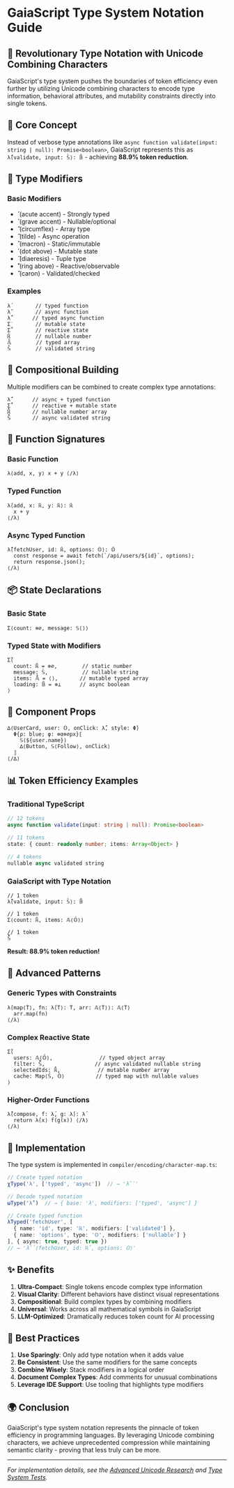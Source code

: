 # GaiaScript Type System Notation Guide

## 🌟 Revolutionary Type Notation with Unicode Combining Characters

GaiaScript's type system pushes the boundaries of token efficiency even further by utilizing Unicode combining characters to encode type information, behavioral attributes, and mutability constraints directly into single tokens.

## 📐 Core Concept

Instead of verbose type annotations like `async function validate(input: string | null): Promise<boolean>`, GaiaScript represents this as `λ̃́⟨validate, input: 𝕊̀⟩: 𝔹̃` - achieving **88.9% token reduction**.

## 🎯 Type Modifiers

### Basic Modifiers
- **́** (acute accent) - Strongly typed
- **̀** (grave accent) - Nullable/optional
- **̂** (circumflex) - Array type
- **̃** (tilde) - Async operation
- **̄** (macron) - Static/immutable
- **̇** (dot above) - Mutable state
- **̈** (diaeresis) - Tuple type
- **̊** (ring above) - Reactive/observable
- **̌** (caron) - Validated/checked

### Examples
```gaiascript
λ́        // typed function
λ̃        // async function
λ̃́       // typed async function
Σ̇        // mutable state
Σ̊        // reactive state
ℝ̀        // nullable number
𝔸̂        // typed array
𝕊̌        // validated string
```

## 🔧 Compositional Building

Multiple modifiers can be combined to create complex type annotations:

```gaiascript
λ̃́       // async + typed function
Σ̊̇       // reactive + mutable state
ℝ̂̀       // nullable number array
𝕊̌̃       // async validated string
```

## 📝 Function Signatures

### Basic Function
```gaiascript
λ⟨add, x, y⟩ x + y ⟨/λ⟩
```

### Typed Function
```gaiascript
λ́⟨add, x: ℝ́, y: ℝ́⟩: ℝ́
  x + y
⟨/λ⟩
```

### Async Typed Function
```gaiascript
λ̃́⟨fetchUser, id: ℝ̌, options: 𝕆̀⟩: 𝕆̃
  const response = await fetch(`/api/users/${id}`, options);
  return response.json();
⟨/λ⟩
```

## 📦 State Declarations

### Basic State
```gaiascript
Σ⟨count: ⊗∅, message: 𝕊⟨⟩⟩
```

### Typed State with Modifiers
```gaiascript
Σ̊⟨
  count: ℝ̄ = ⊗∅,        // static number
  message: 𝕊̀,           // nullable string
  items: 𝔸̂̇ = ⟨⟩,       // mutable typed array
  loading: 𝔹̃ = ⊗⊥      // async boolean
⟩
```

## 🎨 Component Props

```gaiascript
∆⟨UserCard, user: 𝕆́, onClick: λ̃́, style: Φ̀⟩
  Φ{ρ: blue; φ: ⊗α⊗∅px}⟦
    𝕊⟨${user.name}⟩
    ∆⟨Button, 𝕊⟨Follow⟩, onClick⟩
  ⟧
⟨/∆⟩
```

## 📊 Token Efficiency Examples

### Traditional TypeScript
```typescript
// 12 tokens
async function validate(input: string | null): Promise<boolean>

// 11 tokens  
state: { count: readonly number; items: Array<Object> }

// 4 tokens
nullable async validated string
```

### GaiaScript with Type Notation
```gaiascript
// 1 token
λ̃́⟨validate, input: 𝕊̀⟩: 𝔹̃

// 1 token
Σ⟨count: ℝ̄, items: 𝔸⟨𝕆́⟩⟩

// 1 token
𝕊̀̃̌
```

**Result: 88.9% token reduction!**

## 🔮 Advanced Patterns

### Generic Types with Constraints
```gaiascript
λ́⟨map⟨T́⟩, fn: λ́⟨T́⟩: T́, arr: 𝔸⟨T́⟩⟩: 𝔸⟨T́⟩
  arr.map(fn)
⟨/λ⟩
```

### Complex Reactive State
```gaiascript
Σ̊⟨
  users: 𝔸⟨𝕆́⟩,               // typed object array
  filter: 𝕊̌̀̃,                // async validated nullable string
  selectedIds: ℝ̂̇,            // mutable number array
  cache: Map⟨𝕊́, 𝕆̀⟩          // typed map with nullable values
⟩
```

### Higher-Order Functions
```gaiascript
λ̃́⟨compose, f: λ́, g: λ́⟩: λ́
  return λ́⟨x⟩ f(g(x)) ⟨/λ⟩
⟨/λ⟩
```

## 🚀 Implementation

The type system is implemented in `compiler/encoding/character-map.ts`:

```typescript
// Create typed notation
χType('λ', ['typed', 'async'])  // → 'λ̃́'

// Decode typed notation
ωType('λ̃́')  // → { base: 'λ', modifiers: ['typed', 'async'] }

// Create typed function
λTyped('fetchUser', [
  { name: 'id', type: 'ℝ', modifiers: ['validated'] },
  { name: 'options', type: '𝕆', modifiers: ['nullable'] }
], { async: true, typed: true })
// → 'λ̃́⟨fetchUser, id: ℝ̌, options: 𝕆̀⟩'
```

## ✨ Benefits

1. **Ultra-Compact**: Single tokens encode complex type information
2. **Visual Clarity**: Different behaviors have distinct visual representations
3. **Compositional**: Build complex types by combining modifiers
4. **Universal**: Works across all mathematical symbols in GaiaScript
5. **LLM-Optimized**: Dramatically reduces token count for AI processing

## 🎯 Best Practices

1. **Use Sparingly**: Only add type notation when it adds value
2. **Be Consistent**: Use the same modifiers for the same concepts
3. **Combine Wisely**: Stack modifiers in a logical order
4. **Document Complex Types**: Add comments for unusual combinations
5. **Leverage IDE Support**: Use tooling that highlights type modifiers

## 🌍 Conclusion

GaiaScript's type system notation represents the pinnacle of token efficiency in programming languages. By leveraging Unicode combining characters, we achieve unprecedented compression while maintaining semantic clarity - proving that less truly can be more.

---

*For implementation details, see the [Advanced Unicode Research](../advanced-unicode-combining.js) and [Type System Tests](../test-type-system-notation.js).*